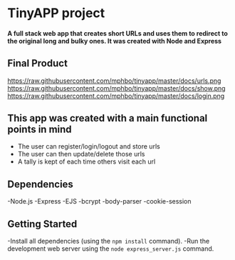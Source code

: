 # TinyAPP project
#### A full stack web app that creates short URLs and uses them to redirect to the original long and bulky ones. It was created with Node and Express 

## Final Product
https://raw.githubusercontent.com/mphbo/tinyapp/master/docs/urls.png
https://raw.githubusercontent.com/mphbo/tinyapp/master/docs/show.png
https://raw.githubusercontent.com/mphbo/tinyapp/master/docs/login.png


## This app was created with a main functional points in mind
* The user can register/login/logout and store urls
* The user can then update/delete those urls
* A tally is kept of each time others visit each url

## Dependencies
-Node.js
-Express
-EJS
-bcrypt
-body-parser
-cookie-session

## Getting Started
-Install all dependencies (using the `npm install` command).
-Run the development web server using the `node express_server.js` command.